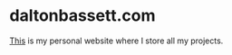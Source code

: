 # daltonbassett.com

[This](https://daltonbassett.com) is my personal website where I store all my projects.

